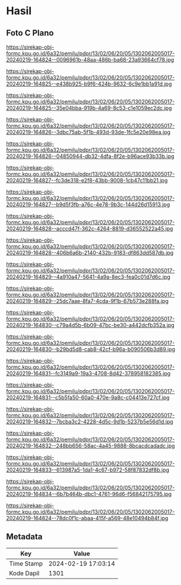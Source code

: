 # Hasil

## Foto C Plano

https://sirekap-obj-formc.kpu.go.id/6a32/pemilu/pdpr/13/02/06/20/05/1302062005017-20240219-164824--0096961b-48aa-486b-ba68-23a93664cf78.jpg

https://sirekap-obj-formc.kpu.go.id/6a32/pemilu/pdpr/13/02/06/20/05/1302062005017-20240219-164825--e438b925-b9f6-424b-9632-6c9e1bb1a91d.jpg

https://sirekap-obj-formc.kpu.go.id/6a32/pemilu/pdpr/13/02/06/20/05/1302062005017-20240219-164825--35e04bba-919b-4a69-8c53-c1e1059ec2dc.jpg

https://sirekap-obj-formc.kpu.go.id/6a32/pemilu/pdpr/13/02/06/20/05/1302062005017-20240219-164826--3dbc75ab-5f1b-493d-93de-1fc5e20e98ea.jpg

https://sirekap-obj-formc.kpu.go.id/6a32/pemilu/pdpr/13/02/06/20/05/1302062005017-20240219-164826--04850944-db32-4dfa-8f2e-b96ace93b33b.jpg

https://sirekap-obj-formc.kpu.go.id/6a32/pemilu/pdpr/13/02/06/20/05/1302062005017-20240219-164827--fc3de318-e2f8-43bb-9008-1cb47c11bb21.jpg

https://sirekap-obj-formc.kpu.go.id/6a32/pemilu/pdpr/13/02/06/20/05/1302062005017-20240219-164827--b9d5f3fb-a76c-4e78-9b3c-144d26d15913.jpg

https://sirekap-obj-formc.kpu.go.id/6a32/pemilu/pdpr/13/02/06/20/05/1302062005017-20240219-164828--acccd47f-362c-4264-8819-d36552522a45.jpg

https://sirekap-obj-formc.kpu.go.id/6a32/pemilu/pdpr/13/02/06/20/05/1302062005017-20240219-164828--406b6a6b-2140-432b-9183-df863dd587db.jpg

https://sirekap-obj-formc.kpu.go.id/6a32/pemilu/pdpr/13/02/06/20/05/1302062005017-20240219-164829--4a910a47-5641-4a9a-8ec3-fea0c01d7d6c.jpg

https://sirekap-obj-formc.kpu.go.id/6a32/pemilu/pdpr/13/02/06/20/05/1302062005017-20240219-164829--25dc7aae-8fa7-4cda-9f1b-67b573e288fa.jpg

https://sirekap-obj-formc.kpu.go.id/6a32/pemilu/pdpr/13/02/06/20/05/1302062005017-20240219-164830--c79a4d5b-6b09-47bc-be30-a442dcfb352a.jpg

https://sirekap-obj-formc.kpu.go.id/6a32/pemilu/pdpr/13/02/06/20/05/1302062005017-20240219-164830--b29bd5d8-cab8-42cf-b96a-b090506b3d89.jpg

https://sirekap-obj-formc.kpu.go.id/6a32/pemilu/pdpr/13/02/06/20/05/1302062005017-20240219-164831--fc3149a9-19a3-4708-8d42-378958182385.jpg

https://sirekap-obj-formc.kpu.go.id/6a32/pemilu/pdpr/13/02/06/20/05/1302062005017-20240219-164831--c5b5fa50-60a0-470e-9a8c-c04413e727cf.jpg

https://sirekap-obj-formc.kpu.go.id/6a32/pemilu/pdpr/13/02/06/20/05/1302062005017-20240219-164832--7bcba3c2-4228-4d5c-9d1b-5237b5e56d1d.jpg

https://sirekap-obj-formc.kpu.go.id/6a32/pemilu/pdpr/13/02/06/20/05/1302062005017-20240219-164832--248bb656-58ac-4a45-9888-8bcacdcadadc.jpg

https://sirekap-obj-formc.kpu.go.id/6a32/pemilu/pdpr/13/02/06/20/05/1302062005017-20240219-164833--613987a5-1da1-4c67-b972-58f87832df8b.jpg

https://sirekap-obj-formc.kpu.go.id/6a32/pemilu/pdpr/13/02/06/20/05/1302062005017-20240219-164834--6b7b464b-dbc1-4761-96d6-f56842175795.jpg

https://sirekap-obj-formc.kpu.go.id/6a32/pemilu/pdpr/13/02/06/20/05/1302062005017-20240219-164824--78dc0f1c-abaa-415f-a569-48e10494b84f.jpg


## Metadata

| Key        | Value               |
| ---------- | ------------------- |
| Time Stamp | 2024-02-19 17:03:14 |
| Kode Dapil | 1301                |



